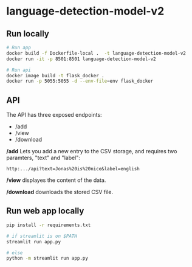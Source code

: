 # language-detection-model-v2

## Run locally
```bash
# Run app
docker build -f Dockerfile-local .  -t language-detection-model-v2 
docker run -it -p 8501:8501 language-detection-model-v2

# Run api
docker image build -t flask_docker .
docker run -p 5055:5055 -d --env-file=env flask_docker
```

## API
The API has three exposed endpoints:
- /add
- /view
- /download

**/add** Lets you add a new entry to the CSV storage, and requires two paramters, "text" and "label":

`http:.../api?text=Jonas%20is%20nice&label=english`

**/view** displayes the content of the data.

**/download** downloads the stored CSV file. 



## Run web app locally
```bash
pip install -r requirements.txt

# if streamlit is on $PATH
streamlit run app.py  

# else
python -m streamlit run app.py
```